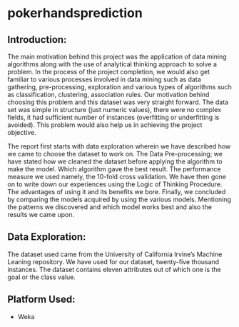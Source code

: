 # pokerhandsprediction

## Introduction: 

The main motivation behind this project was the application of data mining algorithms along with the use of analytical thinking approach to solve a problem. In the process of the project completion, we would also get familiar to various processes involved in data mining such as data gathering, pre-processing, exploration and various types of algorithms such as classification, clustering, association rules.
Our motivation behind choosing this problem and this dataset was very straight forward. The data set was simple in structure (just numeric values), there were no complex fields, it had sufficient number of instances (overfitting or underfitting is avoided). This problem would also help us in achieving the project objective. 

The report first starts with data exploration wherein we have described how we came to choose the dataset to work on. The Data Pre-processing; we have stated how we cleaned the dataset before applying the algorithm to make the model. Which algorithm gave the best result. The performance measure we used namely, the 10-fold cross validation. We have then gone on to write down our experiences using the Logic of Thinking Procedure. The advantages of using it and its benefits we bore. Finally, we concluded by comparing the models acquired by using the various models. Mentioning the patterns we discovered and which model works best and also the results we came upon.

## Data Exploration:

The dataset used came from the University of California Irvine’s Machine Leaning repository. We have used for our dataset, twenty-five thousand instances. The dataset contains eleven attributes out of which one is the goal or the class value. 

## Platform Used:

* Weka
